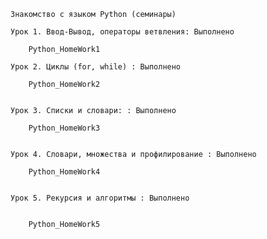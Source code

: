     Знакомство с языком Python (семинары)
  
    Урок 1. Ввод-Вывод, операторы ветвления: Выполнено 
  
        Python_HomeWork1

    Урок 2. Циклы (for, while) : Выполнено 

        Python_HomeWork2


    Урок 3. Списки и словари: : Выполнено 

        Python_HomeWork3


    Урок 4. Словари, множества и профилирование : Выполнено 

        Python_HomeWork4
        
        
    Урок 5. Рекурсия и алгоритмы : Выполнено
    
    
        Python_HomeWork5
